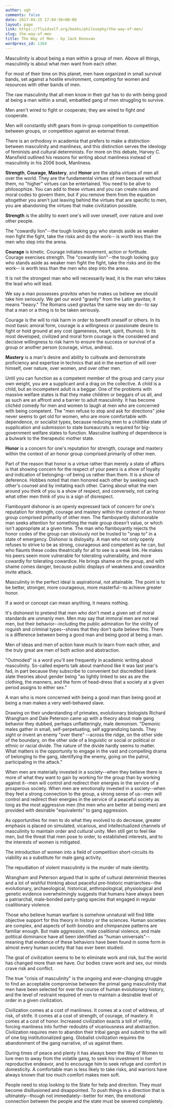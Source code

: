 ```yaml
---
author: ugh
comments: false
date: 2017-04-25 17:04:56+00:00
layout: page
link: https://fluidself.org/books/philosophy/the-way-of-men/
slug: the-way-of-men
title: The Way of Men - by Jack Donovan
wordpress_id: 1164
---
```


Masculinity is about being a man within a group of men. Above all things, masculinity is about what men want from each other.
 
For most of their time on this planet, men have organized in small survival bands, set against a hostile environment, competing for women and resources with other bands of men.
 
The raw masculinity that all men know in their gut has to do with being good at being a man within a small, embattled gang of men struggling to survive.
 
Men aren't wired to fight or cooperate; they are wired to fight _and_ cooperate.
 
Men will constantly shift gears from in-group competition to competition between groups, or competition against an external threat.
 
There is an orthodoxy in academia that prefers to make a distinction between masculinity and manliness, and this distinction serves the ideology of feminists and cultural determinists. For more on this debate, Harvey C. Mansfield outlined his reasons for writing about manliness instead of masculinity in his 2006 book, Manliness.
 
**Strength**, **Courage**, **Mastery**, and **Honor** are the alpha virtues of men all over the world. They are the fundamental virtues of men because without them, no "higher" virtues can be entertained. You need to be alive to philosophize. You can add to these virtues and you can create rules and moral codes to govern them, but if you remove them from the equation altogether you aren't just leaving behind the virtues that are specific to men, you are abandoning the virtues that make civilization possible.
 
**Strength** is the ability to exert one's will over oneself, over nature and over other people.
 
The "cowardly lion"--the tough looking guy who stands aside as weaker men fight the fight, take the risks and do the work-- is worth less than the men who step into the arena.
 
**Courage** is kinetic. Courage initiates movement, action or fortitude. Courage exercises strength. The "cowardly lion"--the tough looking guy who stands aside as weaker men fight the fight, take the risks and do the work-- is worth less than the men who step into the arena.
 
It is not the strongest man who will necessarily lead, it is the man who takes the lead who will lead.
 
We say a man possesses _gravitas_ when he makes us believe we should take him seriously. We get our word "gravity" from the Latin gravitas; it means "heavy." The Romans used gravitas the same way we do--to say that a man or a thing is to be taken seriously.
 
Courage is the will to risk harm in order to benefit oneself or others. In its most basic amoral form, courage is a willingness or passionate desire to fight or hold ground at any cost (gameness, heart, spirit, thumos). In its most developed, civilized and moral form courage is the considered and decisive willingness to risk harm to ensure the success or survival of a group or another person (courage, virtus, andreia).
 
**Mastery** is a man's desire and ability to cultivate and demonstrate proficiency and expertise in technics that aid in the exertion of will over himself, over nature, over women, and over other men.
 
Until you can function as a competent member of the group and carry your own weight, you are a supplicant and a drag on the collective. A child is a child, but an incompetent adult is a beggar. One of the problems with massive welfare states is that they make children or beggars of us all, and as such are an affront and a barrier to adult masculinity. It has become clichéd comedy for men and women to laugh at men who are concerned with being competent. The "men refuse to stop and ask for directions" joke never seems to get old for women, who are more comfortable with dependence, or socialist types, because reducing men to a childlike state of supplication and submission to state bureaucrats is required for big-government welfare states to function. Masculine loathing of dependence is a bulwark to the therapeutic mother state.
 
**Honor** is a concern for one's reputation for strength, courage and mastery within the context of an honor group comprised primarily of other men.
 
Part of the reason that honor is a virtue rather than merely a state of affairs is that showing concern for the respect of your peers is a show of loyalty and indication of belonging--of being us rather than them. It is a show of deference. Hobbes noted that men honored each other by seeking each other's counsel and by imitating each other. Caring about what the men around you think of you is a show of respect, and conversely, not caring what other men think of you is a sign of disrespect.
 
Flamboyant dishonor is an openly expressed lack of concern for one's reputation for strength, courage and mastery within the context of an honor group comprised primarily of other men. The flamboyantly dishonorable man seeks attention for something the male group doesn't value, or which isn't appropriate at a given time. The man who flamboyantly rejects the honor codes of the group can obviously not be trusted to "snap to" in a state of emergency. Dishonor is disloyalty. A man who not only openly refuses to strive to be as strong, courageous and competent as he can, but who flaunts these codes theatrically for all to see is a weak link. He makes his peers seem more vulnerable for tolerating vulnerability, and more cowardly for tolerating cowardice. He brings shame on the group, and with shame comes danger, because public displays of weakness and cowardice invite attack.
 
Masculinity in the perfect ideal is aspirational, not attainable. The point is to be better, stronger, more courageous, more masterful--to achieve greater honor.
 
If a word or concept can mean anything, it means nothing.
 
It's dishonest to pretend that men who don't meet a given set of moral standards are unmanly men. Men may say that immoral men are not real men, but their behavior--including the public admiration for the virility of roguish and criminal types--shows that they don't quite believe this. There is a difference between being a good man and being good at being a man.
 
Men of ideas and men of action have much to learn from each other, and the truly great are men of both action and abstraction.
 
"Outmoded" is a word you'll see frequently in academic writing about masculinity. So-called experts talk about manhood like it was last year's fad, in part because they subscribe to convenient but discredited blank slate theories about gender being "as lightly linked to sex as are the clothing, the manners, and the form of head-dress that a society at a given period assigns to either sex."
 
A man who is more concerned with being a good man than being good at being a man makes a very well-behaved slave.
 
Drawing on their understanding of primates, evolutionary biologists Richard Wrangham and Dale Peterson came up with a theory about male gang behavior they dubbed, perhaps unflatteringly, male demonism. "Demonic males gather in small, self-perpetuating, self aggrandizing bands. They sight or invent an enemy "over there" --across the ridge, on the other side of the boundary, on the other side of a linguistic or social or political or ethnic or racial divide. The nature of the divide hardly seems to matter. What matters is the opportunity to engage in the vast and compelling drama of belonging to the gang, identifying the enemy, going on the patrol, participating in the attack."
 
When men are materially invested in a society--when they believe there is more of what they want to gain by working for the group than by working against it--men will control and redirect their energies in the service of a prosperous society. When men are emotionally invested in a society--when they feel a strong connection to the group, a strong sense of us--men will control and redirect their energies in the service of a peaceful society as long as the most aggressive men (the men who are better at being men) are provided with desirable "equivalents" to gang aggression.
 
As opportunities for men to do what they evolved to do decrease, greater emphasis is placed on simulated, vicarious, and intellectualized channels of masculinity to maintain order and cultural unity. Men still get to feel like men, but the threat that men pose to order, to established interests, and to the interests of women is mitigated.
 
The introduction of women into a field of competition short-circuits its viability as a substitute for male gang activity.
 
The repudiation of violent masculinity is the murder of male identity.
 
Wrangham and Peterson argued that in spite of cultural determinist theories and a lot of wishful thinking about peaceful pre-historic matriarchies--the evolutionary, archaeological, historical, anthropological, physiological and genetic evidence overwhelmingly suggests that humans have always been a patriarchal, male-bonded party-gang species that engaged in regular coalitionary violence.
 
Those who believe human warfare is somehow unnatural will find little objective support for this theory in history or the sciences. Human societies are complex, and aspects of both bonobo and chimpanzee patterns are familiar enough. But male aggression, male coalitional violence, and male political dominance have all been identified as "human universals"--meaning that evidence of these behaviors have been found in some form in almost every human society that has ever been studied.
 
The goal of civilization seems to be to eliminate work and risk, but the world has changed more than we have. Our bodies crave work and sex, our minds crave risk and conflict.
 
The true "crisis of masculinity" is the ongoing and ever-changing struggle to find an acceptable compromise between the primal gang masculinity that men have been selected for over the course of human evolutionary history, and the level of restraint required of men to maintain a desirable level of order in a given civilization.
 
Civilization comes at a cost of manliness. It comes at a cost of wildness, of risk, of strife. It comes at a cost of strength, of courage, of mastery. It comes at a cost of honor. Increased civilization exacts a toll of virility, forcing manliness into further redoubts of vicariousness and abstraction. Civilization requires men to abandon their tribal gangs and submit to the will of one big institutionalized gang. Globalist civilization requires the abandonment of the gang narrative, of us against them.
 
During times of peace and plenty it has always been the Way of Women to lure men to away from the volatile gang, to seek his investment in her reproductive endeavor, and to encourage him to seek refuge and comfort in domesticity. A comfortable man is less likely to take risks, and warriors have always known that too much comfort makes men soft.
 
People need to stop looking to the State for help and direction. They must become disillusioned and disappointed. To push things in a direction that is ultimately--though not immediately--better for men, the emotional connection between the people and the state must be severed completely.
